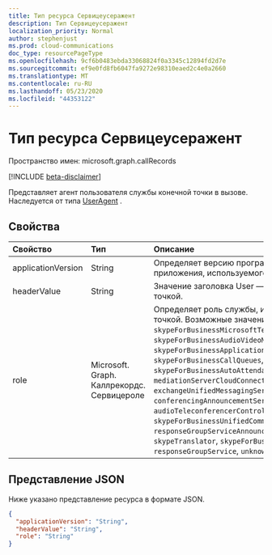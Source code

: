 ```yaml
---
title: Тип ресурса Сервицеусеражент
description: Тип Сервицеусеражент
localization_priority: Normal
author: stephenjust
ms.prod: cloud-communications
doc_type: resourcePageType
ms.openlocfilehash: 9cf6b0483ebda33068824f0a3345c12894fd2d7e
ms.sourcegitcommit: ef9e0fd8fb6047fa9272e98310eaed2c4e0a2660
ms.translationtype: MT
ms.contentlocale: ru-RU
ms.lasthandoff: 05/23/2020
ms.locfileid: "44353122"
---
```

# <a name="serviceuseragent-resource-type"></a>Тип ресурса Сервицеусеражент

Пространство имен: microsoft.graph.callRecords

[!INCLUDE [beta-disclaimer](../../includes/beta-disclaimer.md)]

Представляет агент пользователя службы конечной точки в вызове. Наследуется от типа [UserAgent](callrecords-useragent.md) .

## <a name="properties"></a>Свойства

| Свойство     | Тип        | Описание |
|:-------------|:------------|:------------|
|applicationVersion|String|Определяет версию программного обеспечения приложения, используемого конечной точкой.|
|headerValue|String|Значение заголовка User — Agent, указанное конечной точкой.|
|role|Microsoft. Graph. Каллрекордс. Сервицероле|Определяет роль службы, используемой этой конечной точкой. Возможные значения: `unknown`, `customBot`, `skypeForBusinessMicrosoftTeamsGateway`, `skypeForBusinessAudioVideoMcu`, `skypeForBusinessApplicationSharingMcu`, `skypeForBusinessCallQueues`, `skypeForBusinessAutoAttendant`, `mediationServer`, `mediationServerCloudConnectorEdition`, `exchangeUnifiedMessagingService`, `mediaController`, `conferencingAnnouncementService`, `conferencingAttendant`, `audioTeleconferencerController`, `skypeForBusinessUnifiedCommunicationApplicationPlatform`, `responseGroupServiceAnnouncementService`, `gateway`, `skypeTranslator`, `skypeForBusinessAttendant`, `responseGroupService`, `unknownFutureValue`.|

## <a name="json-representation"></a>Представление JSON

Ниже указано представление ресурса в формате JSON.

<!-- {
  "blockType": "resource",
  "optionalProperties": [

  ],
  "@odata.type": "microsoft.graph.callRecords.serviceUserAgent",
  "baseType": "microsoft.graph.callRecords.userAgent"
}-->

```json
{
  "applicationVersion": "String",
  "headerValue": "String",
  "role": "String"
}
```

<!-- uuid: 16cd6b66-4b1a-43a1-adaf-3a886856ed98
2019-02-04 14:57:30 UTC -->
<!-- {
  "type": "#page.annotation",
  "description": "serviceUserAgent resource",
  "keywords": "",
  "section": "documentation",
  "tocPath": ""
}-->